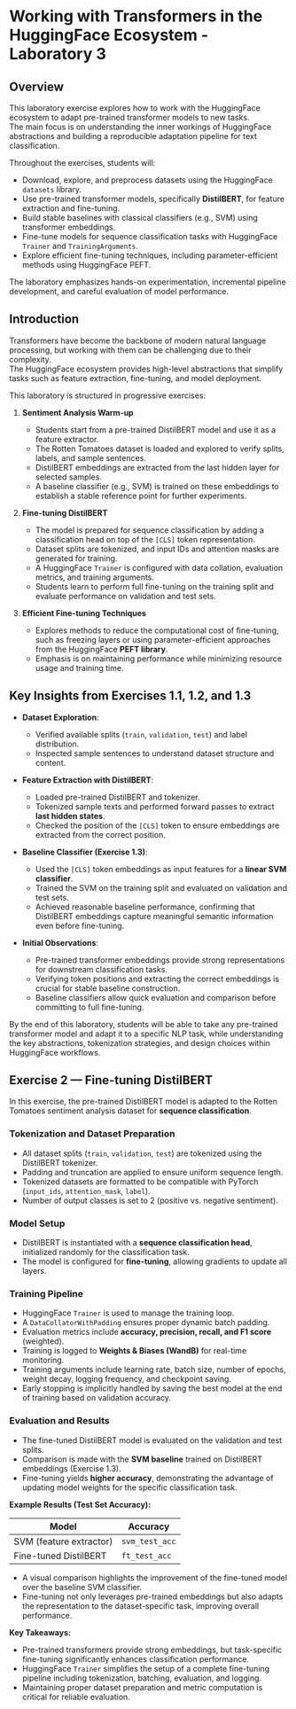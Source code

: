 # **Working with Transformers in the HuggingFace Ecosystem - Laboratory 3**

## **Overview**

This laboratory exercise explores how to work with the HuggingFace ecosystem to adapt pre-trained transformer models to new tasks.  
The main focus is on understanding the inner workings of HuggingFace abstractions and building a reproducible adaptation pipeline for text classification.  

Throughout the exercises, students will:  
- Download, explore, and preprocess datasets using the HuggingFace `datasets` library.  
- Use pre-trained transformer models, specifically **DistilBERT**, for feature extraction and fine-tuning.  
- Build stable baselines with classical classifiers (e.g., SVM) using transformer embeddings.  
- Fine-tune models for sequence classification tasks with HuggingFace `Trainer` and `TrainingArguments`.  
- Explore efficient fine-tuning techniques, including parameter-efficient methods using HuggingFace PEFT.  

The laboratory emphasizes hands-on experimentation, incremental pipeline development, and careful evaluation of model performance.

## **Introduction**

Transformers have become the backbone of modern natural language processing, but working with them can be challenging due to their complexity.  
The HuggingFace ecosystem provides high-level abstractions that simplify tasks such as feature extraction, fine-tuning, and model deployment.  

This laboratory is structured in progressive exercises:

1. **Sentiment Analysis Warm-up**  
   - Students start from a pre-trained DistilBERT model and use it as a feature extractor.  
   - The Rotten Tomatoes dataset is loaded and explored to verify splits, labels, and sample sentences.  
   - DistilBERT embeddings are extracted from the last hidden layer for selected samples.  
   - A baseline classifier (e.g., SVM) is trained on these embeddings to establish a stable reference point for further experiments.  

2. **Fine-tuning DistilBERT**  
   - The model is prepared for sequence classification by adding a classification head on top of the `[CLS]` token representation.  
   - Dataset splits are tokenized, and input IDs and attention masks are generated for training.  
   - A HuggingFace `Trainer` is configured with data collation, evaluation metrics, and training arguments.  
   - Students learn to perform full fine-tuning on the training split and evaluate performance on validation and test sets.  

3. **Efficient Fine-tuning Techniques**  
   - Explores methods to reduce the computational cost of fine-tuning, such as freezing layers or using parameter-efficient approaches from the HuggingFace **PEFT library**.  
   - Emphasis is on maintaining performance while minimizing resource usage and training time.  

## **Key Insights from Exercises 1.1, 1.2, and 1.3**

- **Dataset Exploration**:  
  - Verified available splits (`train`, `validation`, `test`) and label distribution.  
  - Inspected sample sentences to understand dataset structure and content.  

- **Feature Extraction with DistilBERT**:  
  - Loaded pre-trained DistilBERT and tokenizer.  
  - Tokenized sample texts and performed forward passes to extract **last hidden states**.  
  - Checked the position of the `[CLS]` token to ensure embeddings are extracted from the correct position.  

- **Baseline Classifier (Exercise 1.3)**:  
  - Used the `[CLS]` token embeddings as input features for a **linear SVM classifier**.  
  - Trained the SVM on the training split and evaluated on validation and test sets.  
  - Achieved reasonable baseline performance, confirming that DistilBERT embeddings capture meaningful semantic information even before fine-tuning.  

- **Initial Observations**:  
  - Pre-trained transformer embeddings provide strong representations for downstream classification tasks.  
  - Verifying token positions and extracting the correct embeddings is crucial for stable baseline construction.  
  - Baseline classifiers allow quick evaluation and comparison before committing to full fine-tuning.  

By the end of this laboratory, students will be able to take any pre-trained transformer model and adapt it to a specific NLP task, while understanding the key abstractions, tokenization strategies, and design choices within HuggingFace workflows.

## **Exercise 2 — Fine-tuning DistilBERT**

In this exercise, the pre-trained DistilBERT model is adapted to the Rotten Tomatoes sentiment analysis dataset for **sequence classification**.  

### **Tokenization and Dataset Preparation**

- All dataset splits (`train`, `validation`, `test`) are tokenized using the DistilBERT tokenizer.  
- Padding and truncation are applied to ensure uniform sequence length.  
- Tokenized datasets are formatted to be compatible with PyTorch (`input_ids`, `attention_mask`, `label`).  
- Number of output classes is set to 2 (positive vs. negative sentiment).

### **Model Setup**

- DistilBERT is instantiated with a **sequence classification head**, initialized randomly for the classification task.  
- The model is configured for **fine-tuning**, allowing gradients to update all layers.  

### **Training Pipeline**

- HuggingFace `Trainer` is used to manage the training loop.  
- A `DataCollatorWithPadding` ensures proper dynamic batch padding.  
- Evaluation metrics include **accuracy, precision, recall, and F1 score** (weighted).  
- Training is logged to **Weights & Biases (WandB)** for real-time monitoring.  
- Training arguments include learning rate, batch size, number of epochs, weight decay, logging frequency, and checkpoint saving.  
- Early stopping is implicitly handled by saving the best model at the end of training based on validation accuracy.  

### **Evaluation and Results**

- The fine-tuned DistilBERT model is evaluated on the validation and test splits.  
- Comparison is made with the **SVM baseline** trained on DistilBERT embeddings (Exercise 1.3).  
- Fine-tuning yields **higher accuracy**, demonstrating the advantage of updating model weights for the specific classification task.  

**Example Results (Test Set Accuracy):**

| Model                           | Accuracy |
|---------------------------------|----------|
| SVM (feature extractor)         | `svm_test_acc` |
| Fine-tuned DistilBERT           | `ft_test_acc`  |

- A visual comparison highlights the improvement of the fine-tuned model over the baseline SVM classifier.  
- Fine-tuning not only leverages pre-trained embeddings but also adapts the representation to the dataset-specific task, improving overall performance.  

**Key Takeaways:**

- Pre-trained transformers provide strong embeddings, but task-specific fine-tuning significantly enhances classification performance.  
- HuggingFace `Trainer` simplifies the setup of a complete fine-tuning pipeline including tokenization, batching, evaluation, and logging.  
- Maintaining proper dataset preparation and metric computation is critical for reliable evaluation.
